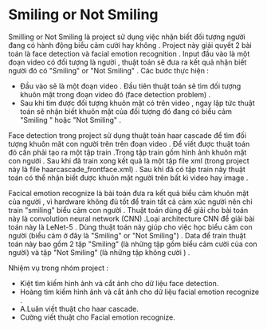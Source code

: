 # Smiling or Not Smiling


Smilling or Not Smiling là project sử dụng việc nhận biết đối tượng người đang có hành động biểu cảm cười hay không . Project này giải quyết 2 bài toán là face detection và facial emotion recognition . 
Input đầu vào là một đoạn video có đối tượng là người , thuật toán sẽ đưa ra kết quả nhận biết người đó có "Smiling" or "Not Smiling" .
Các bước thực hiện :
- Đầu vào sẽ là một đoạn video . Đầu tiên thuật toán sẽ tìm đối tượng khuôn mặt trong đoạn video đó (face detection problem) . 
- Sau khi tìm được đối tượng khuôn mặt có trên video , ngay lập tức thuật toán sẽ nhận biết khuôn mặt của đối tượng đó đang có biểu cảm "Smiling " hoặc "Not Smiling" .

Face detection trong project sử dụng thuật toán haar cascade để tìm đối tượng khuôn măt con người trên trên đoạn video . Để viết được thuật toán đó cần phải tạo ra một tập train .Trong tập train gốm hình ảnh khuôn mặt con người . Sau khi đã train xong kết quả là một tập file xml (trong project này là file haarcascade_frontface.xml) . Sau khi đã có tập train này thuật toán có thể nhận biết được khuôn mặt người trên bất kì video hay image .

Facical emotion recognize là bài toán đưa ra kết quả biểu cảm khuôn mặt của người , vì hardware không đủ tốt để train tất cả cảm xúc người nên chỉ train "smiling" biểu cảm con người . Thuật toán dùng để giải cho bài toán này là convolution neural network (CNN) .Loại architecture CNN để giải bài toán này là LeNet-5 . Dùng thuật toán này giúp cho việc học biểu cảm con người (biểu cảm ở đây là "Smiling" or "Not Smiling") . Data để train thuật toán này bao gồm 2 tập "Smiling" (là những tập gồm biểu cảm cười của con người) và tập "Not Smiling" (là những tập không cười ) .

Nhiệm vụ trong nhóm project :
- Kiệt tìm kiếm hình ảnh và cắt ảnh cho dữ liệu face detection.
- Hoàng tìm kiếm hình ảnh và cắt ảnh cho dữ liệu facial emotion recognize .
- A.Luân viết thuật cho haar cascade.
- Cường viết thuật cho Facial emotion recognize.
